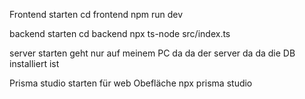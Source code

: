 Frontend starten
cd frontend
npm run dev

backend starten 
cd backend
npx ts-node src/index.ts

server starten
geht nur auf meinem PC da da der server da da die DB installiert ist

Prisma studio starten für web Obefläche
npx prisma studio

